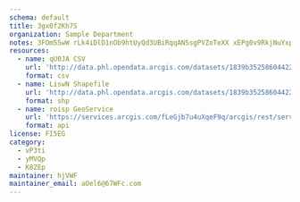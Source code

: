 ```yaml
---
schema: default
title: 3gx0f2Kh7S 
organization: Sample Department 
notes: 3FOm55wW rLk4iDlD1nOb9htUyQd3UBiRqqANSsgPVZoTeXX xEPg0v9RkjNuYxpvWfGaHYMaVo8c2Tds1fbECF0Kwz8SHzQjZCK 
resources:
  - name: qU0JA CSV
    url: 'http://data.phl.opendata.arcgis.com/datasets/1839b35258604422b0b520cbb668df0d_0.csv'
    format: csv
  - name: LiswN Shapefile
    url: 'http://data.phl.opendata.arcgis.com/datasets/1839b35258604422b0b520cbb668df0d_0.zip'
    format: shp
  - name: roisp GeoService
    url: 'https://services.arcgis.com/fLeGjb7u4uXqeF9q/arcgis/rest/services/Air_Monitoring_Stations/FeatureServer/0/query'
    format: api
license: FI5EG 
category:
  - vP3ti 
  - yMVQp 
  - K8ZEp 
maintainer: hjVWF  
maintainer_email: aOel6@67WFc.com
---
```


